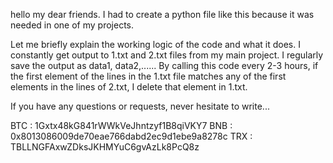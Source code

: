 hello my dear friends. I had to create a python file like this because it was needed in one of my projects.

Let me briefly explain the working logic of the code and what it does. I constantly get output to 1.txt and 2.txt files from my main project. I regularly save the output as data1, data2,......
By calling this code every 2-3 hours, if the first element of the lines in the 1.txt file matches any of the first elements in the lines of 2.txt, I delete that element in 1.txt.

If you have any questions or requests, never hesitate to write...

BTC : 1Gxtx48kG841rWWkVeJhntzyf1B8qiVKY7
BNB : 0x8013086009de70eae766dabd2ec9d1ebe9a8278c
TRX : TBLLNGFAxwZDksJKHMYuC6gvAzLk8PcQ8z

